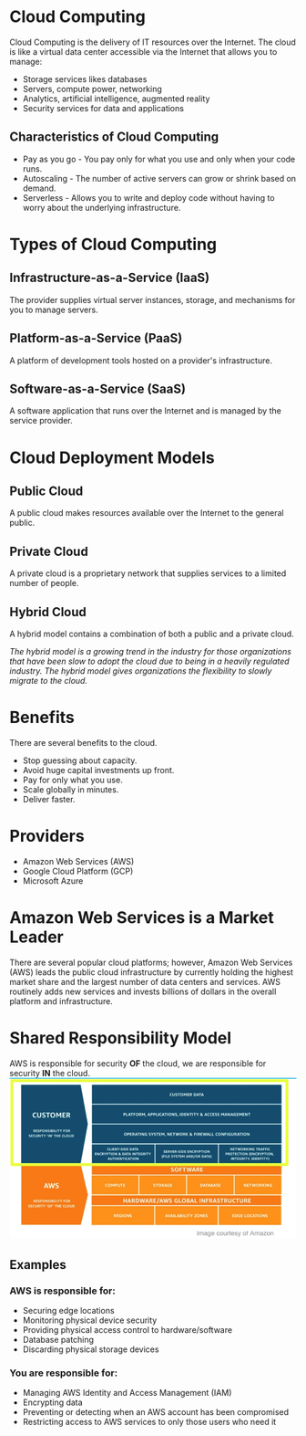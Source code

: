 # Cloud Computing
Cloud Computing is the delivery of IT resources over the Internet. The cloud is like a virtual data center accessible via the Internet that allows you to manage:

- Storage services likes databases
- Servers, compute power, networking
- Analytics, artificial intelligence, augmented reality
- Security services for data and applications

## Characteristics of Cloud Computing
- Pay as you go - You pay only for what you use and only when your code runs.
- Autoscaling - The number of active servers can grow or shrink based on demand.
- Serverless - Allows you to write and deploy code without having to worry about the underlying infrastructure.

# Types of Cloud Computing
## Infrastructure-as-a-Service (IaaS)
The provider supplies virtual server instances, storage, and mechanisms for you to manage servers.

## Platform-as-a-Service (PaaS)
A platform of development tools hosted on a provider's infrastructure.

## Software-as-a-Service (SaaS)
A software application that runs over the Internet and is managed by the service provider.

# Cloud Deployment Models

## Public Cloud
A public cloud makes resources available over the Internet to the general public.
## Private Cloud
A private cloud is a proprietary network that supplies services to a limited number of people.
## Hybrid Cloud
A hybrid model contains a combination of both a public and a private cloud.

*The hybrid model is a growing trend in the industry for those organizations that have been slow to adopt the cloud due to being in a heavily regulated industry. The hybrid model gives organizations the flexibility to slowly migrate to the cloud.*

# Benefits
There are several benefits to the cloud.

- Stop guessing about capacity.
- Avoid huge capital investments up front.
- Pay for only what you use.
- Scale globally in minutes.
- Deliver faster.

# Providers
- Amazon Web Services (AWS)
- Google Cloud Platform (GCP)
- Microsoft Azure

# Amazon Web Services is a Market Leader
There are several popular cloud platforms; however, Amazon Web Services (AWS) leads the public cloud infrastructure by currently holding the highest market share and the largest number of data centers and services. AWS routinely adds new services and invests billions of dollars in the overall platform and infrastructure.

# Shared Responsibility Model
AWS is responsible for security **OF** the cloud, we are responsible for security **IN** the cloud.
![shared responbility model](./shared-responbility-model.PNG)

## Examples
### AWS is responsible for:
- Securing edge locations
- Monitoring physical device security
- Providing physical access control to hardware/software
- Database patching
- Discarding physical storage devices
### You are responsible for:
- Managing AWS Identity and Access Management (IAM)
- Encrypting data
- Preventing or detecting when an AWS account has been compromised
- Restricting access to AWS services to only those users who need it
